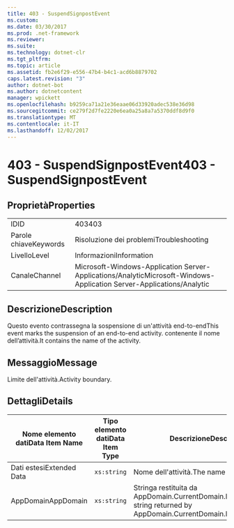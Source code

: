 ```yaml
---
title: 403 - SuspendSignpostEvent
ms.custom: 
ms.date: 03/30/2017
ms.prod: .net-framework
ms.reviewer: 
ms.suite: 
ms.technology: dotnet-clr
ms.tgt_pltfrm: 
ms.topic: article
ms.assetid: fb2e6f29-e556-47b4-b4c1-acd6b8879702
caps.latest.revision: "3"
author: dotnet-bot
ms.author: dotnetcontent
manager: wpickett
ms.openlocfilehash: b9259ca71a21e36eaae06d33920adec538e36d98
ms.sourcegitcommit: ce279f2d7fe2220e6ea0a25a8a7a5370ddf8d9f0
ms.translationtype: MT
ms.contentlocale: it-IT
ms.lasthandoff: 12/02/2017
---
```

# <a name="403---suspendsignpostevent"></a><span data-ttu-id="a625e-102">403 - SuspendSignpostEvent</span><span class="sxs-lookup"><span data-stu-id="a625e-102">403 - SuspendSignpostEvent</span></span>
## <a name="properties"></a><span data-ttu-id="a625e-103">Proprietà</span><span class="sxs-lookup"><span data-stu-id="a625e-103">Properties</span></span>  
  
|||  
|-|-|  
|<span data-ttu-id="a625e-104">ID</span><span class="sxs-lookup"><span data-stu-id="a625e-104">ID</span></span>|<span data-ttu-id="a625e-105">403</span><span class="sxs-lookup"><span data-stu-id="a625e-105">403</span></span>|  
|<span data-ttu-id="a625e-106">Parole chiave</span><span class="sxs-lookup"><span data-stu-id="a625e-106">Keywords</span></span>|<span data-ttu-id="a625e-107">Risoluzione dei problemi</span><span class="sxs-lookup"><span data-stu-id="a625e-107">Troubleshooting</span></span>|  
|<span data-ttu-id="a625e-108">Livello</span><span class="sxs-lookup"><span data-stu-id="a625e-108">Level</span></span>|<span data-ttu-id="a625e-109">Informazioni</span><span class="sxs-lookup"><span data-stu-id="a625e-109">Information</span></span>|  
|<span data-ttu-id="a625e-110">Canale</span><span class="sxs-lookup"><span data-stu-id="a625e-110">Channel</span></span>|<span data-ttu-id="a625e-111">Microsoft-Windows-Application Server-Applications/Analytic</span><span class="sxs-lookup"><span data-stu-id="a625e-111">Microsoft-Windows-Application Server-Applications/Analytic</span></span>|  
  
## <a name="description"></a><span data-ttu-id="a625e-112">Descrizione</span><span class="sxs-lookup"><span data-stu-id="a625e-112">Description</span></span>  
 <span data-ttu-id="a625e-113">Questo evento contrassegna la sospensione di un'attività end-to-end</span><span class="sxs-lookup"><span data-stu-id="a625e-113">This event marks the suspension of an end-to-end activity.</span></span> <span data-ttu-id="a625e-114">contenente il nome dell’attività.</span><span class="sxs-lookup"><span data-stu-id="a625e-114">It contains the name of the activity.</span></span>  
  
## <a name="message"></a><span data-ttu-id="a625e-115">Messaggio</span><span class="sxs-lookup"><span data-stu-id="a625e-115">Message</span></span>  
 <span data-ttu-id="a625e-116">Limite dell'attività.</span><span class="sxs-lookup"><span data-stu-id="a625e-116">Activity boundary.</span></span>  
  
## <a name="details"></a><span data-ttu-id="a625e-117">Dettagli</span><span class="sxs-lookup"><span data-stu-id="a625e-117">Details</span></span>  
  
|<span data-ttu-id="a625e-118">Nome elemento dati</span><span class="sxs-lookup"><span data-stu-id="a625e-118">Data Item Name</span></span>|<span data-ttu-id="a625e-119">Tipo elemento dati</span><span class="sxs-lookup"><span data-stu-id="a625e-119">Data Item Type</span></span>|<span data-ttu-id="a625e-120">Descrizione</span><span class="sxs-lookup"><span data-stu-id="a625e-120">Description</span></span>|  
|--------------------|--------------------|-----------------|  
|<span data-ttu-id="a625e-121">Dati estesi</span><span class="sxs-lookup"><span data-stu-id="a625e-121">Extended Data</span></span>|`xs:string`|<span data-ttu-id="a625e-122">Nome dell'attività.</span><span class="sxs-lookup"><span data-stu-id="a625e-122">The name of the activity.</span></span>|  
|<span data-ttu-id="a625e-123">AppDomain</span><span class="sxs-lookup"><span data-stu-id="a625e-123">AppDomain</span></span>|`xs:string`|<span data-ttu-id="a625e-124">Stringa restituita da AppDomain.CurrentDomain.FriendlyName.</span><span class="sxs-lookup"><span data-stu-id="a625e-124">The string returned by AppDomain.CurrentDomain.FriendlyName.</span></span>|
